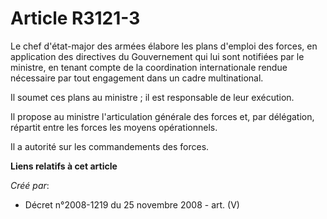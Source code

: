 # Article R3121-3

Le chef d'état-major des armées élabore les plans d'emploi des forces, en application des directives du Gouvernement qui lui
sont notifiées par le ministre, en tenant compte de la coordination internationale rendue nécessaire par tout engagement dans
un cadre multinational.

Il soumet ces plans au ministre ; il est responsable de leur exécution.

Il propose au ministre l'articulation générale des forces et, par délégation, répartit entre les forces les moyens
opérationnels.

Il a autorité sur les commandements des forces.

**Liens relatifs à cet article**

_Créé par_:

  - Décret n°2008-1219 du 25 novembre 2008 - art. (V)
